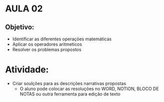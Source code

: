 # AULA 02 

## Objetivo:
- Identificar as diferentes operações matemáticas
- Aplicar os operadores aritmeticos 
- Resolver os problemas propostos


# Atividade:
- Criar soulções para as descrições narrativas propostas
    - O aluno pode colocar as resoluções no WORD, NOTION, BLOCO DE NOTAS ou outra ferramenta para edição de texto
